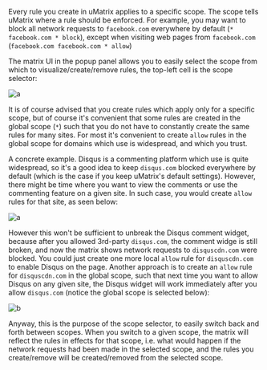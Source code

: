 Every rule you create in uMatrix applies to a specific scope. The scope tells uMatrix where a rule should be enforced. For example, you may want to block all network requests to `facebook.com` everywhere by default (`* facebook.com * block`), except when visiting web pages from `facebook.com` (`facebook.com facebook.com * allow`)

 The matrix UI in the popup panel allows you to easily select the scope from which to visualize/create/remove rules, the top-left cell is the scope selector:

![a](https://user-images.githubusercontent.com/585534/33131928-17587830-cf66-11e7-8a69-30902ac4ac87.png)

It is of course advised that you create rules which apply only for a specific scope, but of course it's convenient that some rules are created in the global scope (`*`) such that you do not have to constantly create the same rules for many sites. For most it's convenient to create `allow` rules in the global scope for domains which use is widespread, and which you trust.

A concrete example. Disqus is a commenting platform which use is quite widespread, so it's a good idea to keep `disqus.com` blocked everywhere by default (which is the case if you keep uMatrix's default settings). However, there might be time where you want to view the comments or use the commenting feature on a given site. In such case, you would create `allow` rules for that site, as seen below:

![a](https://user-images.githubusercontent.com/585534/33133068-9c2f35aa-cf69-11e7-9d0b-edd09d36b5bf.png)

However this won't be sufficient to unbreak the Disqus comment widget, because after you allowed 3rd-party `disqus.com`, the comment widge is still broken, and now the matrix shows network requests to `disquscdn.com` were blocked. You could just create one more local `allow` rule for `disquscdn.com` to enable Disqus on the page. Another approach is to create an `allow` rule for `disquscdn.com` in the global scope, such that next time you want to allow Disqus on any given site, the Disqus widget will work immediately after you allow `disqus.com` (notice the global scope is selected below):

![b](https://user-images.githubusercontent.com/585534/33133245-2e421de0-cf6a-11e7-9542-0dbb98e023aa.png)

Anyway, this is the purpose of the scope selector, to easily switch back and forth between scopes. When you switch to a given scope, the matrix will reflect the rules in effects for that scope, i.e. what would happen if the network requests had been made in the selected scope, and the rules you create/remove will be created/removed from the selected scope.